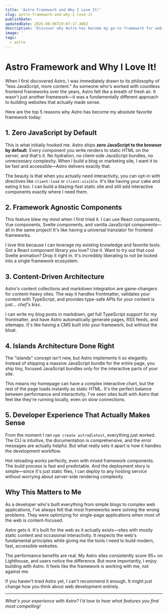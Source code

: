 ```yaml
---
title: 'Astro Framework and Why I Love It!'
slug: astro-framework-and-why-i-love-it
publishDate: 
updatedDate: 2025-08-06T19:07:17.486Z
description: 'Discover why Astro has become my go-to framework for web development, and the top 5 features that make it truly special.'
image: ''
tags:
  - astro
---
```


# Astro Framework and Why I Love It!

When I first discovered Astro, I was immediately drawn to its philosophy of "less JavaScript, more content." As someone who's worked with countless frontend frameworks over the years, Astro felt like a breath of fresh air. It wasn't just another framework—it was a fundamentally different approach to building websites that actually made sense.

Here are the top 5 reasons why Astro has become my absolute favorite framework today:

## 1. Zero JavaScript by Default

This is what initially hooked me. Astro ships **zero JavaScript to the browser by default**. Every component you write renders to static HTML on the server, and that's it. No hydration, no client-side JavaScript bundles, no unnecessary complexity. When I build a blog or marketing site, I want it to be fast and accessible—Astro delivers exactly that.

The beauty is that when you actually need interactivity, you can opt-in with directives like `client:load` or `client:visible`. It's like having your cake and eating it too. I can build a blazing-fast static site and still add interactive components exactly where I need them.

## 2. Framework Agnostic Components

This feature blew my mind when I first tried it. I can use React components, Vue components, Svelte components, and vanilla JavaScript components—all in the same project! It's like having a universal translator for frontend frameworks.

I love this because I can leverage my existing knowledge and favorite tools. Got a React component library you love? Use it. Want to try out that cool Svelte animation? Drop it right in. It's incredibly liberating to not be locked into a single framework ecosystem.

## 3. Content-Driven Architecture

Astro's content collections and markdown integration are game-changers for content-heavy sites. The way it handles frontmatter, validates your content with TypeScript, and provides type-safe APIs for your content is just... _chef's kiss_.

I can write my blog posts in markdown, get full TypeScript support for my frontmatter, and have Astro automatically generate pages, RSS feeds, and sitemaps. It's like having a CMS built into your framework, but without the bloat.

## 4. Islands Architecture Done Right

The "islands" concept isn't new, but Astro implements it so elegantly. Instead of shipping a massive JavaScript bundle for the entire page, you ship tiny, focused JavaScript bundles only for the interactive parts of your site.

This means my homepage can have a complex interactive chart, but the rest of the page loads instantly as static HTML. It's the perfect balance between performance and interactivity. I've seen sites built with Astro that feel like they're running locally, even on slow connections.

## 5. Developer Experience That Actually Makes Sense

From the moment I ran `npm create astro@latest`, everything just worked. The CLI is intuitive, the documentation is comprehensive, and the error messages are actually helpful. But what really sets it apart is how it handles the development workflow.

Hot reloading works perfectly, even with mixed framework components. The build process is fast and predictable. And the deployment story is simple—since it's just static files, I can deploy to any hosting service without worrying about server-side rendering complexity.

## Why This Matters to Me

As a developer who's built everything from simple blogs to complex web applications, I've always felt that most frameworks were solving the wrong problems. They were optimizing for single-page applications when most of the web is content-focused.

Astro gets it. It's built for the web as it actually exists—sites with mostly static content and occasional interactivity. It respects the web's fundamental principles while giving me the tools I need to build modern, fast, accessible websites.

The performance benefits are real. My Astro sites consistently score 95+ on Lighthouse, and users notice the difference. But more importantly, I enjoy building with Astro. It feels like the framework is working with me, not against me.

If you haven't tried Astro yet, I can't recommend it enough. It might just change how you think about web development entirely.

---

_What's your experience with Astro? I'd love to hear what features you find most compelling!_
